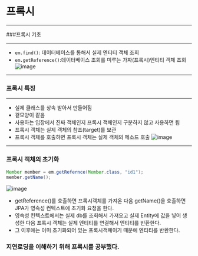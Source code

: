 # 프록시
***
###프록시 기초
***
* `em.find()`: 데이터베이스를 통해서 실제 엔티티 객체 조회
* `em.getReference()`:데이터베이스 조회를 미루는 가짜(프록시)엔티티 객체 조회
  ![image](https://user-images.githubusercontent.com/94179449/217756733-2a7d9c7d-464d-450b-a21b-138ded9d2325.png)
***
### 프록시 특징
***
* 실제 클래스를 상속 받아서 만들어짐
* 겉모양이 같음
* 사용하는 입장에서 진짜 객체인지 프록시 객체인지 구분하지 않고 사용하면 됨
* 프록시 객체는 실제 객체의 참조(target)를 보관
* 프록시 객체를 호출하면  프록시 객체는 실제 객체의 메소드 호출
  ![image](https://user-images.githubusercontent.com/94179449/217757044-679069e4-7441-4faa-8778-c07e28c553f1.png)
***
### 프록시 객체의 초기화
```java
Member member = em.getRefernce(Member.class, "id1");
member.getName();
```
![image](https://user-images.githubusercontent.com/94179449/217766191-f4873086-dca8-4f76-a3e3-f7398377c044.png)
* getReference()를 호출하면 프록시객체를 가져온 다음 getName()을 호출하면 JPA가 영속성 컨텍스트에 초기화 요청을 한다.
* 영속성 컨텍스트에서는 실제 db를 조회해서 가져오고 실제 Entity에 값을 넣어 생성한 다음 프록시 객체는 실제 엔티티를 연결해서 엔티티를 반환한다.
* 그 이후에는 이미 초기화되어 있는 프록시객체이기 때문에 엔티티를 반환한다.

### 지연로딩을 이해하기 위해 프록시를 공부했다.